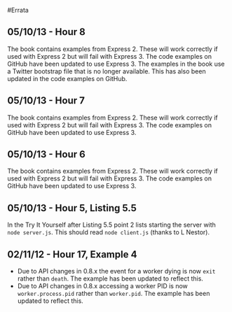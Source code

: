 #Errata

## 05/10/13 - Hour 8
The book contains examples from Express 2. These will work correctly if used with Express 2 but will fail with Express 3. The code examples on GitHub have been updated to use Express 3. The examples in the book use a Twitter bootstrap file that is no longer available. This has also been updated in the code examples on GitHub.
## 05/10/13 - Hour 7
The book contains examples from Express 2. These will work correctly if used with Express 2 but will fail with Express 3. The code examples on GitHub have been updated to use Express 3.
## 05/10/13 - Hour 6
The book contains examples from Express 2. These will work correctly if used with Express 2 but will fail with Express 3. The code examples on GitHub have been updated to use Express 3.
## 05/10/13 - Hour 5, Listing 5.5
In the Try It Yourself after Listing 5.5 point 2 lists starting the server with `node server.js`. This should read `node client.js` (thanks to L Nestor).
## 02/11/12 - Hour 17, Example 4
* Due to API changes in 0.8.x the event for a worker dying is now `exit` rather than `death`. The example has been updated to reflect this. 
* Due to API changes in 0.8.x accessing a worker PID is now `worker.process.pid` rather than `worker.pid`. The example has been updated to reflect this.

